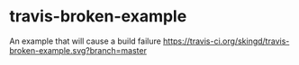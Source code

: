 # travis-broken-example

An example that will cause a build failure
https://travis-ci.org/skingd/travis-broken-example.svg?branch=master

